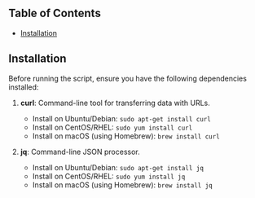 ## Table of Contents

- [Installation](#installation)

## Installation

Before running the script, ensure you have the following dependencies installed:

1. **curl**: Command-line tool for transferring data with URLs.

   - Install on Ubuntu/Debian: `sudo apt-get install curl`
   - Install on CentOS/RHEL: `sudo yum install curl`
   - Install on macOS (using Homebrew): `brew install curl`

2. **jq**: Command-line JSON processor.
   - Install on Ubuntu/Debian: `sudo apt-get install jq`
   - Install on CentOS/RHEL: `sudo yum install jq`
   - Install on macOS (using Homebrew): `brew install jq`
